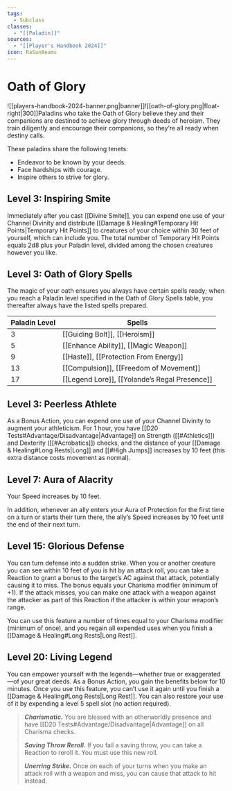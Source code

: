 ```yaml
---
tags:
  - Subclass
classes:
  - "[[Paladin]]"
sources:
  - "[[Player's Handbook 2024]]"
icon: RaSunBeams
---
```


# Oath of Glory

![[players-handbook-2024-banner.png|banner]]![[oath-of-glory.png|float-right|300]]Paladins who take the Oath of Glory believe they and their companions are destined to achieve glory through deeds of heroism. They train diligently and encourage their companions, so they’re all ready when destiny calls.

These paladins share the following tenets:

- Endeavor to be known by your deeds.
- Face hardships with courage.
- Inspire others to strive for glory.

## Level 3: Inspiring Smite

Immediately after you cast [[Divine Smite]], you can expend one use of your Channel Divinity and distribute [[Damage & Healing#Temporary Hit Points\|Temporary Hit Points]] to creatures of your choice within 30 feet of yourself, which can include you. The total number of Temporary Hit Points equals 2d8 plus your Paladin level, divided among the chosen creatures however you like.

## Level 3: Oath of Glory Spells

The magic of your oath ensures you always have certain spells ready; when you reach a Paladin level specified in the Oath of Glory Spells table, you thereafter always have the listed spells prepared.

| Paladin Level | Spells                                                                                                                                                            |
|:------------- | ----------------------------------------------------------------------------------------------------------------------------------------------------------------- |
| 3             | [[Guiding Bolt]], [[Heroism]]                                |
| 5             | [[Enhance Ability]], [[Magic Weapon]]                |
| 9             | [[Haste]], [[Protection From Energy]]                |
| 13            | [[Compulsion]], [[Freedom of Movement]]            |
| 17            | [[Legend Lore]], [[Yolande’s Regal Presence]] |

## Level 3: Peerless Athlete

As a Bonus Action, you can expend one use of your Channel Divinity to augment your athleticism. For 1 hour, you have [[D20 Tests#Advantage/Disadvantage\|Advantage]] on Strength ([[#Athletics]]) and Dexterity ([[#Acrobatics]]) checks, and the distance of your [[Damage & Healing#Long Rests\|Long]] and [[#High Jumps]] increases by 10 feet (this extra distance costs movement as normal).

## Level 7: Aura of Alacrity

Your Speed increases by 10 feet.

In addition, whenever an ally enters your Aura of Protection for the first time on a turn or starts their turn there, the ally’s Speed increases by 10 feet until the end of their next turn.

## Level 15: Glorious Defense

You can turn defense into a sudden strike. When you or another creature you can see within 10 feet of you is hit by an attack roll, you can take a Reaction to grant a bonus to the target’s AC against that attack, potentially causing it to miss. The bonus equals your Charisma modifier (minimum of +1). If the attack misses, you can make one attack with a weapon against the attacker as part of this Reaction if the attacker is within your weapon’s range.

You can use this feature a number of times equal to your Charisma modifier (minimum of once), and you regain all expended uses when you finish a [[Damage & Healing#Long Rests|Long Rest]].

## Level 20: Living Legend

You can empower yourself with the legends—whether true or exaggerated—of your great deeds. As a Bonus Action, you gain the benefits below for 10 minutes. Once you use this feature, you can’t use it again until you finish a [[Damage & Healing#Long Rests|Long Rest]]. You can also restore your use of it by expending a level 5 spell slot (no action required).
>**_Charismatic._** You are blessed with an otherworldly presence and have [[D20 Tests#Advantage/Disadvantage\|Advantage]] on all Charisma checks.
>
>**_Saving Throw Reroll._** If you fail a saving throw, you can take a Reaction to reroll it. You must use this new roll.
>
>**_Unerring Strike._** Once on each of your turns when you make an attack roll with a weapon and miss, you can cause that attack to hit instead.
